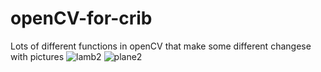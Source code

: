 # openCV-for-crib
Lots of different functions in openCV that make some different changese with pictures
![lamb2](https://user-images.githubusercontent.com/28814889/129789214-d83775cb-66f7-464b-8959-e32198f39994.png)
![plane2](https://user-images.githubusercontent.com/28814889/129789221-2c10f9e6-e774-4ae4-b3bc-ee2fbfc15edd.png)
